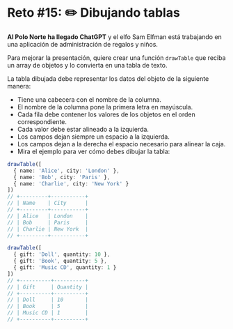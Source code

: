 # Reto #15: ✏️ Dibujando tablas

**Al Polo Norte ha llegado ChatGPT** y el elfo Sam Elfman está trabajando en una aplicación de administración de regalos y niños.

Para mejorar la presentación, quiere crear una función `drawTable` que reciba un array de objetos y lo convierta en una tabla de texto.

La tabla dibujada debe representar los datos del objeto de la siguiente manera:

+ Tiene una cabecera con el nombre de la columna.
+ El nombre de la columna pone la primera letra en mayúscula.
+ Cada fila debe contener los valores de los objetos en el orden correspondiente.
+ Cada valor debe estar alineado a la izquierda.
+ Los campos dejan siempre un espacio a la izquierda.
+ Los campos dejan a la derecha el espacio necesario para alinear la caja.
+ Mira el ejemplo para ver cómo debes dibujar la tabla:

```ts
drawTable([
  { name: 'Alice', city: 'London' },
  { name: 'Bob', city: 'Paris' },
  { name: 'Charlie', city: 'New York' }
])
// +---------+-----------+
// | Name    | City      |
// +---------+-----------+
// | Alice   | London    |
// | Bob     | Paris     |
// | Charlie | New York  |
// +---------+-----------+

drawTable([
  { gift: 'Doll', quantity: 10 },
  { gift: 'Book', quantity: 5 },
  { gift: 'Music CD', quantity: 1 }
])
// +----------+----------+
// | Gift     | Quantity |
// +----------+----------+
// | Doll     | 10       |
// | Book     | 5        |
// | Music CD | 1        |
// +----------+----------+
```